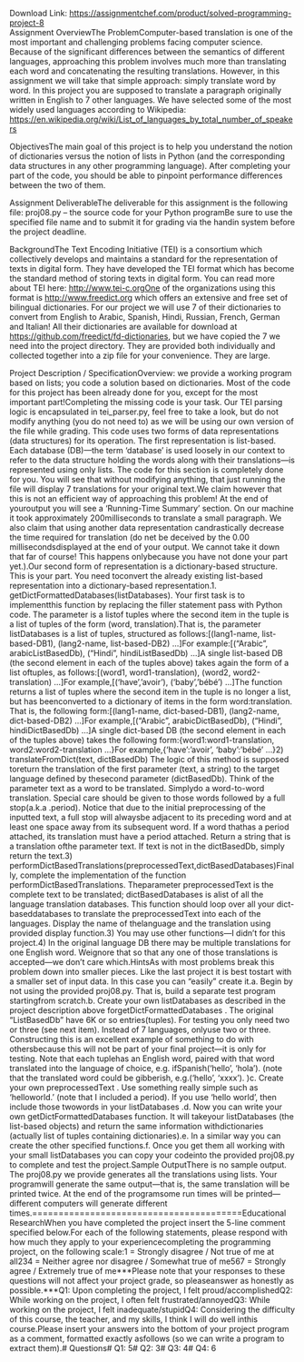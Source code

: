 Download Link: https://assignmentchef.com/product/solved-programming-project-8
<br>
Assignment OverviewThe ProblemComputer-based translation is one of the most important and challenging problems facing computer science. Because of the significant differences between the semantics of different languages, approaching this problem involves much more than translating each word and concatenating the resulting translations. However, in this assignment we will take that simple approach: simply translate word by word. In this project you are supposed to translate a paragraph originally written in English to 7 other languages. We have selected some of the most widely used languages according to Wikipedia: https://en.wikipedia.org/wiki/List_of_languages_by_total_number_of_speakers

ObjectivesThe main goal of this project is to help you understand the notion of dictionaries versus the notion of lists in Python (and the corresponding data structures in any other programming language). After completing your part of the code, you should be able to pinpoint performance differences between the two of them.

Assignment DeliverableThe deliverable for this assignment is the following file: proj08.py – the source code for your Python programBe sure to use the specified file name and to submit it for grading via the handin system before the project deadline.

BackgroundThe Text Encoding Initiative (TEI) is a consortium which collectively develops and maintains a standard for the representation of texts in digital form. They have developed the TEI format which has become the standard method of storing texts in digital form. You can read more about TEI here: http://www.tei-c.orgOne of the organizations using this format is http://www.freedict.org which offers an extensive and free set of bilingual dictionaries. For our project we will use 7 of their dictionaries to convert from English to Arabic, Spanish, Hindi, Russian, French, German and Italian! All their dictionaries are available for download at https://github.com/freedict/fd-dictionaries, but we have copied the 7 we need into the project directory. They are provided both individually and collected together into a zip file for your convenience. They are large.

Project Description / SpecificationOverview: we provide a working program based on lists; you code a solution based on dictionaries. Most of the code for this project has been already done for you, except for the most important part!Completing the missing code is your task. Our TEI parsing logic is encapsulated in tei_parser.py, feel free to take a look, but do not modify anything (you do not need to) as we will be using our own version of the file while grading. This code uses two forms of data representations (data structures) for its operation. The first representation is list-based. Each database (DB)—the term ‘database’ is used loosely in our context to refer to the data structure holding the words along with their translations—is represented using only lists. The code for this section is completely done for you. You will see that without modifying anything, that just running the file will display 7 translations for your original text.We claim however that this is not an efficient way of approaching this problem! At the end of youroutput you will see a ‘Running-Time Summary’ section. On our machine it took approximately 200milliseconds to translate a small paragraph. We also claim that using another data representation candrastically decrease the time required for translation (do net be deceived by the 0.00 millisecondsdisplayed at the end of your output. We cannot take it down that far of course! This happens onlybecause you have not done your part yet.).Our second form of representation is a dictionary-based structure. This is your part. You need toconvert the already existing list-based representation into a dictionary-based representation.1. getDictFormattedDatabases(listDatabases). Your first task is to implementthis function by replacing the filler statement pass with Python code. The parameter is a listof tuples where the second item in the tuple is a list of tuples of the form (word, translation).That is, the parameter listDatabases is a list of tuples, structured as follows:[(lang1-name, list-based-DB1), (lang2-name, list-based-DB2) …]For example:[(“Arabic”, arabicListBasedDb), (“Hindi”, hindiListBasedDb) …]A single list-based DB (the second element in each of the tuples above) takes again the form of a list oftuples, as follows:[(word1, word1-translation), (word2, word2-translation) …]For example,[(‘have’,’avoir’), (‘baby’,’bébé’) …]The function returns a list of tuples where the second item in the tuple is no longer a list, but has beenconverted to a dictionary of items in the form word:translation. That is, the following form:[(lang1-name, dict-based-DB1), (lang2-name, dict-based-DB2) …]For example,[(“Arabic”, arabicDictBasedDb), (“Hindi”, hindiDictBasedDb) …]A single dict-based DB (the second element in each of the tuples above) takes the following form:{word1:word1-translation, word2:word2-translation …}For example,{‘have’:’avoir’, ‘baby’:’bébé’ …}2) translateFromDict(text, dictBasedDb) The logic of this method is supposed toreturn the translation of the first parameter (text, a string) to the target language defined by thesecond parameter (dictBasedDb). Think of the parameter text as a word to be translated. Simplydo a word-to-word translation. Special care should be given to those words followed by a full stop(a.k.a .period). Notice that due to the initial preprocessing of the inputted text, a full stop will alwaysbe adjacent to its preceding word and at least one space away from its subsequent word. If a word thathas a period attached, its translation must have a period attached. Return a string that is a translation ofthe parameter text. If text is not in the dictBasedDb, simply return the text.3) performDictBasedTranslations(preprocessedText,dictBasedDatabases)Finally, complete the implementation of the function performDictBasedTranslations. Theparameter preprocessedText is the complete text to be translated; dictBasedDatabases is alist of all the language translation databases. This function should loop over all your dict-baseddatabases to translate the preprocessedText into each of the languages. Display the name of thelanguage and the translation using provided display function.3) You may use other functions—I didn’t for this project.4) In the original language DB there may be multiple translations for one English word. Weignore that so that any one of those translations is accepted—we don’t care which.HintsAs with most problems break this problem down into smaller pieces. Like the last project it is best tostart with a smaller set of input data. In this case you can “easily” create it.a. Begin by not using the provided proj08.py. That is, build a separate test program startingfrom scratch.b. Create your own listDatabases as described in the project description above forgetDictFormattedDatabases . The original “ListBasedDb” have 6K or so entries(tuples). For testing you only need two or three (see next item). Instead of 7 languages, onlyuse two or three. Constructing this is an excellent example of something to do with othersbecause this will not be part of your final project—it is only for testing. Note that each tuplehas an English word, paired with that word translated into the language of choice, e.g. ifSpanish(‘hello’, ‘hola’). (note that the translated word could be gibberish, e.g.(‘hello’, ‘xxxx’). )c. Create your own preprocessedText . Use something really simple such as ‘helloworld.’ (note that I included a period). If you use ‘hello world’, then include those twowords in your listDatabases .d. Now you can write your own getDictFormattedDatabases function. It will takeyour listDatabases (the list-based objects) and return the same information withdictionaries (actually list of tuples containing dictionaries).e. In a similar way you can create the other specified functions.f. Once you get them all working with your small listDatabases you can copy your codeinto the provided proj08.py to complete and test the project.Sample OutputThere is no sample output. The proj08.py we provide generates all the translations using lists. Your programwill generate the same output—that is, the same translation will be printed twice. At the end of the programsome run times will be printed—different computers will generate different times.========================================Educational ResearchWhen you have completed the project insert the 5-line comment specified below.For each of the following statements, please respond with how much they apply to your experiencecompleting the programming project, on the following scale:1 = Strongly disagree / Not true of me at all234 = Neither agree nor disagree / Somewhat true of me567 = Strongly agree / Extremely true of me***Please note that your responses to these questions will not affect your project grade, so pleaseanswer as honestly as possible.***Q1: Upon completing the project, I felt proud/accomplishedQ2: While working on the project, I often felt frustrated/annoyedQ3: While working on the project, I felt inadequate/stupidQ4: Considering the difficulty of this course, the teacher, and my skills, I think I will do well inthis course.Please insert your answers into the bottom of your project program as a comment, formatted exactly asfollows (so we can write a program to extract them).# Questions# Q1: 5# Q2: 3# Q3: 4# Q4: 6